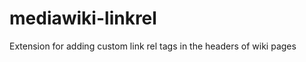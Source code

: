 mediawiki-linkrel
=================

Extension for adding custom link rel tags in the headers of wiki pages
